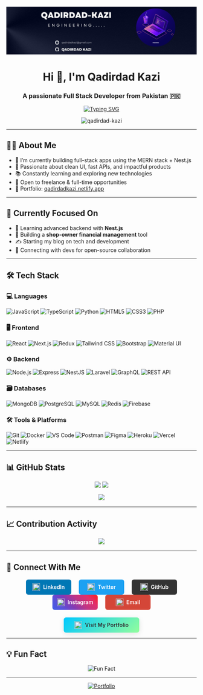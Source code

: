 <!-- Banner Image -->
<p align="center">
  <img src="3.png" alt="Banner" />
</p>

<h1 align="center">Hi 👋, I'm Qadirdad Kazi</h1>
<h3 align="center">A passionate Full Stack Developer from Pakistan 🇵🇰</h3>

<p align="center">
  <a href="https://git.io/typing-svg">
    <img src="https://readme-typing-svg.herokuapp.com?font=Fira+Code&pause=1000&color=00FFAC&width=435&lines=Full+Stack+Web+Developer;React+%2F+Node+%2F+NestJS+%2F+MongoDB;Turning+ideas+into+reality" alt="Typing SVG" />
  </a>
</p>

<p align="center"> 
  <img src="https://komarev.com/ghpvc/?username=qadirdad-kazi&label=Profile%20views&color=0e75b6&style=flat" alt="qadirdad-kazi" /> 
</p>

---

## 👨‍💻 About Me

- 🔭 I’m currently building full-stack apps using the MERN stack + Nest.js  
- 🌟 Passionate about clean UI, fast APIs, and impactful products  
- 📚 Constantly learning and exploring new technologies  
- 💼 Open to freelance & full-time opportunities  
- 🔗 Portfolio: [qadirdadkazi.netlify.app](https://qadirdadkazi.netlify.app)

---

## 🚀 Currently Focused On

- 🧠 Learning advanced backend with **Nest.js**
- 🔄 Building a **shop-owner financial management** tool  
- ✍️ Starting my blog on tech and development  
- 🤝 Connecting with devs for open-source collaboration

---

## 🛠️ Tech Stack

### 💻 Languages
<p align="left">
  <img src="https://img.shields.io/badge/JavaScript-F7DF1E?style=for-the-badge&logo=javascript&logoColor=black" alt="JavaScript" />
  <img src="https://img.shields.io/badge/TypeScript-3178C6?style=for-the-badge&logo=typescript&logoColor=white" alt="TypeScript" />
  <img src="https://img.shields.io/badge/Python-3776AB?style=for-the-badge&logo=python&logoColor=white" alt="Python" />
  <img src="https://img.shields.io/badge/HTML5-E34F26?style=for-the-badge&logo=html5&logoColor=white" alt="HTML5" />
  <img src="https://img.shields.io/badge/CSS3-1572B6?style=for-the-badge&logo=css3&logoColor=white" alt="CSS3" />
  <img src="https://img.shields.io/badge/PHP-777BB4?style=for-the-badge&logo=php&logoColor=white" alt="PHP" />
</p>

### 🖥️ Frontend
<p align="left">
  <img src="https://img.shields.io/badge/React-61DAFB?style=for-the-badge&logo=react&logoColor=black" alt="React" />
  <img src="https://img.shields.io/badge/Next.js-000000?style=for-the-badge&logo=nextdotjs&logoColor=white" alt="Next.js" />
  <img src="https://img.shields.io/badge/Redux-764ABC?style=for-the-badge&logo=redux&logoColor=white" alt="Redux" />
  <img src="https://img.shields.io/badge/Tailwind_CSS-38B2AC?style=for-the-badge&logo=tailwind-css&logoColor=white" alt="Tailwind CSS" />
  <img src="https://img.shields.io/badge/Bootstrap-7952B3?style=for-the-badge&logo=bootstrap&logoColor=white" alt="Bootstrap" />
  <img src="https://img.shields.io/badge/Material--UI-0081CB?style=for-the-badge&logo=mui&logoColor=white" alt="Material UI" />
</p>

### ⚙️ Backend
<p align="left">
  <img src="https://img.shields.io/badge/Node.js-339933?style=for-the-badge&logo=nodedotjs&logoColor=white" alt="Node.js" />
  <img src="https://img.shields.io/badge/Express.js-000000?style=for-the-badge&logo=express&logoColor=white" alt="Express" />
  <img src="https://img.shields.io/badge/NestJS-E0234E?style=for-the-badge&logo=nestjs&logoColor=white" alt="NestJS" />
  <img src="https://img.shields.io/badge/Laravel-FF2D20?style=for-the-badge&logo=laravel&logoColor=white" alt="Laravel" />
  <img src="https://img.shields.io/badge/GraphQL-E10098?style=for-the-badge&logo=graphql&logoColor=white" alt="GraphQL" />
  <img src="https://img.shields.io/badge/REST-02569B?style=for-the-badge&logo=rest&logoColor=white" alt="REST API" />
</p>

### 🗃️ Databases
<p align="left">
  <img src="https://img.shields.io/badge/MongoDB-47A248?style=for-the-badge&logo=mongodb&logoColor=white" alt="MongoDB" />
  <img src="https://img.shields.io/badge/PostgreSQL-4169E1?style=for-the-badge&logo=postgresql&logoColor=white" alt="PostgreSQL" />
  <img src="https://img.shields.io/badge/MySQL-4479A1?style=for-the-badge&logo=mysql&logoColor=white" alt="MySQL" />
  <img src="https://img.shields.io/badge/Redis-DC382D?style=for-the-badge&logo=redis&logoColor=white" alt="Redis" />
  <img src="https://img.shields.io/badge/Firebase-FFCA28?style=for-the-badge&logo=firebase&logoColor=black" alt="Firebase" />
</p>

### 🛠️ Tools & Platforms
<p align="left">
  <img src="https://img.shields.io/badge/Git-F05032?style=for-the-badge&logo=git&logoColor=white" alt="Git" />
  <img src="https://img.shields.io/badge/Docker-2496ED?style=for-the-badge&logo=docker&logoColor=white" alt="Docker" />
  <img src="https://img.shields.io/badge/VS_Code-007ACC?style=for-the-badge&logo=visualstudiocode&logoColor=white" alt="VS Code" />
  <img src="https://img.shields.io/badge/Postman-FF6C37?style=for-the-badge&logo=postman&logoColor=white" alt="Postman" />
  <img src="https://img.shields.io/badge/Figma-F24E1E?style=for-the-badge&logo=figma&logoColor=white" alt="Figma" />
  <img src="https://img.shields.io/badge/Heroku-430098?style=for-the-badge&logo=heroku&logoColor=white" alt="Heroku" />
  <img src="https://img.shields.io/badge/Vercel-000000?style=for-the-badge&logo=vercel&logoColor=white" alt="Vercel" />
  <img src="https://img.shields.io/badge/Netlify-00C7B7?style=for-the-badge&logo=netlify&logoColor=white" alt="Netlify" />
</p>

---
<!--
## ⭐ Featured Projects

- [Expense Tracker App](https://github.com/qadirdad-kazi/expense-tracker) – MERN-based income/expense tracker  
- [Portfolio Website](https://github.com/qadirdad-kazi/portfolio) – React + Framer Motion animated portfolio  
- [Financial Management Tool (WIP)](https://github.com/qadirdad-kazi/finance-tool) – Shop owner solution for tracking ledgers, expenses, and reports
---
-->
<!--
## 🏅 Certifications

- Meta Front-End Developer – Coursera  
- Responsive Web Design – freeCodeCamp  
- MongoDB Basics – MongoDB University  

---
-->
## 📊 GitHub Stats

<p align="center">
  <img src="https://github-readme-stats.vercel.app/api?username=qadirdad-kazi&show_icons=true&theme=radical" width="45%" />
  <img src="https://github-readme-streak-stats.herokuapp.com/?user=qadirdad-kazi&theme=radical" width="45%" />
</p>
<p align="center">
  <img src="https://github-readme-stats.vercel.app/api/top-langs/?username=qadirdad-kazi&layout=compact&theme=radical" width="40%" />
</p>

---

## 📈 Contribution Activity

<p align="center">
  <img src="https://github-readme-activity-graph.vercel.app/graph?username=qadirdad-kazi&theme=github" />
</p>

---

## 🔗 Connect With Me

<div align="center" style="margin: 20px 0;">
  <a href="https://linkedin.com/in/qadirdad-kazi" target="_blank" style="margin: 0 8px; display: inline-flex; align-items: center; justify-content: center; width: 120px; height: 40px; border-radius: 6px; background-color: #0077B5; color: white; text-decoration: none; font-weight: 600; transition: all 0.3s ease;">
    <img src="https://cdn.jsdelivr.net/npm/simple-icons@v8/icons/linkedin.svg" width="20" height="20" style="margin-right: 8px;" /> LinkedIn
  </a>
  
  <a href="https://twitter.com/qadirdad_kazi" target="_blank" style="margin: 0 8px; display: inline-flex; align-items: center; justify-content: center; width: 120px; height: 40px; border-radius: 6px; background-color: #1DA1F2; color: white; text-decoration: none; font-weight: 600; transition: all 0.3s ease;">
    <img src="https://cdn.jsdelivr.net/npm/simple-icons@v8/icons/twitter.svg" width="20" height="20" style="margin-right: 8px;" /> Twitter
  </a>
  
  <a href="https://github.com/qadirdad-kazi" target="_blank" style="margin: 0 8px; display: inline-flex; align-items: center; justify-content: center; width: 120px; height: 40px; border-radius: 6px; background-color: #333; color: white; text-decoration: none; font-weight: 600; transition: all 0.3s ease;">
    <img src="https://cdn.jsdelivr.net/npm/simple-icons@v8/icons/github.svg" width="20" height="20" style="margin-right: 8px;" /> GitHub
  </a>
  
  <a href="https://instagram.com/qadirdad__" target="_blank" style="margin: 0 8px; display: inline-flex; align-items: center; justify-content: center; width: 120px; height: 40px; border-radius: 6px; background: linear-gradient(45deg, #405DE6, #5851DB, #833AB4, #C13584, #E1306C, #FD1D1D); color: white; text-decoration: none; font-weight: 600; transition: all 0.3s ease;">
    <img src="https://cdn.jsdelivr.net/npm/simple-icons@v8/icons/instagram.svg" width="20" height="20" style="margin-right: 8px;" /> Instagram
  </a>
  
  <a href="mailto:qadirdadkazi@gmail.com" style="margin: 0 8px; display: inline-flex; align-items: center; justify-content: center; width: 120px; height: 40px; border-radius: 6px; background-color: #D44638; color: white; text-decoration: none; font-weight: 600; transition: all 0.3s ease;">
    <img src="https://cdn.jsdelivr.net/npm/simple-icons@v8/icons/gmail.svg" width="20" height="20" style="margin-right: 8px;" /> Email
  </a>
</div>

<div align="center" style="margin: 15px 0 0 0;">
  <a href="https://qadirdadkazi.netlify.app/" target="_blank" style="margin: 0 8px; display: inline-flex; align-items: center; justify-content: center; width: 200px; height: 40px; border-radius: 6px; background: linear-gradient(135deg, #00C9FF 0%, #92FE9D 100%); color: #333; text-decoration: none; font-weight: 600; transition: all 0.3s ease; box-shadow: 0 4px 15px rgba(0,0,0,0.1);">
    <img src="https://cdn.jsdelivr.net/npm/simple-icons@v8/icons/netlify.svg" width="20" height="20" style="margin-right: 8px;" /> Visit My Portfolio
  </a>
</div>
</p>

---

## 💡 Fun Fact

<p align="center">
  <img src="https://readme-typing-svg.herokuapp.com?font=Fira+Code&pause=700&width=500&lines=Transforming+coffee+into+code+daily!;Crafting+responsive+web+experiences+one+pixel+at+a+time!" alt="Fun Fact" />
</p>

---




<p align="center">
  <a href="https://qadirdadkazi.netlify.app/" target="_blank">
    <img src="https://img.shields.io/badge/Visit-My%20Portfolio-4c1" alt="Portfolio" />
  </a>
</p>
<!--
📄 [Download My Resume](https://drive.google.com/your-resume-link)
-->


